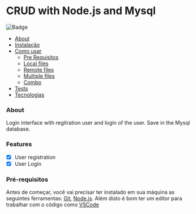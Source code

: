 # CRUD with Node.js and Mysql
![Badge](https://img.shields.io/github/issues/eugenio-silva/crud-node-mysql)

   * [About](###About)
   * [Instalação](#instalacao)
   * [Como usar](#como-usar)
      * [Pre Requisitos](#pre-requisitos)
      * [Local files](#local-files)
      * [Remote files](#remote-files)
      * [Multiple files](#multiple-files)
      * [Combo](#combo)
   * [Tests](#testes)
   * [Tecnologias](#tecnologias)

### About

Login interface with regitration user and login of the user. Save in the Mysql database.

### Features

- [x] User registration 
- [x] User Login

### Pré-requisitos

Antes de começar, você vai precisar ter instalado em sua máquina as seguintes ferramentas:
[Git](https://git-scm.com), [Node.js](https://nodejs.org/en/). 
Além disto é bom ter um editor para trabalhar com o código como [VSCode](https://code.visualstudio.com/)

